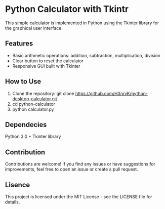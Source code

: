 # Python Calculator with Tkintr

This simple calculator is implemented in Python using the Tkinter library for the graphical user interface.

## Features

- Basic arithmetic operations: addition, subtraction, multiplication, division
- Clear button to reset the calculator
- Responsive GUI built with Tkinter

## How to Use

1. Clone the repository:
git clone https://github.com/H3nryK/python-desktop-calculator.git
2. cd python-calculator
3. python calculator.py


## Dependecies

Python 3.0 +
Tkinter library

## Contribution

Contributions are welcome! If you find any issues or have suggestions for improvements, feel free to open an issue or create a pull request.

## Lisence

This project is licensed under the MIT License - see the LICENSE file for details.
